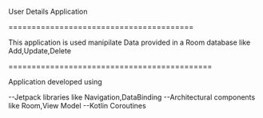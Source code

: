 User Details Application

========================================

This application is used manipilate Data provided in a Room database like Add,Update,Delete

============================================

Application developed using 

--Jetpack libraries like Navigation,DataBinding
--Architectural components like Room,View Model
--Kotlin Coroutines 
